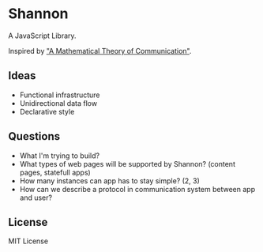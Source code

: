 # Shannon

A JavaScript Library.

Inspired by ["A Mathematical Theory of Communication"][1].

## Ideas

 * Functional infrastructure
 * Unidirectional data flow
 * Declarative style

## Questions

 * What I'm trying to build?
 * What types of web pages will be supported by Shannon? (content pages, statefull apps)
 * How many instances can app has to stay simple? (2, 3)
 * How can we describe a protocol in communication system between app and user?

## License

MIT License

 [1]: http://cm.bell-labs.com/cm/ms/what/shannonday/shannon1948.pdf
 [2]: http://www.eden-study.org/articles/2006/abstraction-classes-sw-design_ieesw.pdf
